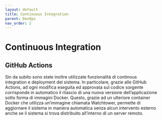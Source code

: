 ```yaml
---
layout: default
title: Continuous Integration
parent: DevOps
nav_order: 2
---
```


# Continuous Integration

## GitHub Actions
Sin da subito sono state inoltre utilizzate funzionalità di continous integration e
deployment del sistema. In particolare, grazie alle GitHub Actions, ad ogni modifica eseguita ed approvata sul codice sorgente corrisponde in automatico il rilascio
di una nuova versione dell’applicazione sotto forma di immagini Docker. Questo,
grazie ad un ulteriore container Docker che utilizza un’immagine chiamata Watchtower, permette di aggiornare il sistema in maniera automatica senza alcun
intervento esterno anche se il sistema si trova distribuito all’interno di un server
remoto.

